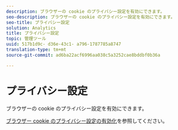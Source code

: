 ```yaml
---
description: ブラウザーの cookie のプライバシー設定を有効にできます。
seo-description: ブラウザーの cookie のプライバシー設定を有効にできます。
seo-title: プライバシー設定
solution: Analytics
title: プライバシー設定
topic: 管理ツール
uuid: 517b1d9c- d36e-43c1- a796-1787785a8747
translation-type: tm+mt
source-git-commit: ad6ba22acf6996aa038c5a3252cae8bddbf0b36a

---
```



# プライバシー設定

ブラウザーの cookie のプライバシー設定を有効にできます。

[ブラウザー cookie のプライバシー設定の有効化](https://marketing.adobe.com/resources/help/en_US/whitepapers/cookies/?f=browser_cookie_settings)を参照してください。
